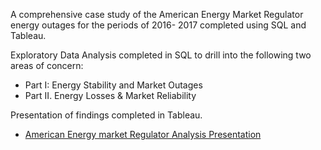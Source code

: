 A comprehensive case study of the American Energy Market Regulator energy outages for the periods of 2016- 2017 completed using SQL and Tableau. 

Exploratory Data Analysis completed in SQL to drill into the following two areas of concern:
  
- Part I: Energy Stability and Market Outages
- Part II. Energy Losses & Market Reliability

Presentation of findings completed in Tableau. 
- [American Energy market Regulator Analysis Presentation](https://public.tableau.com/app/profile/amy.leaver/viz/SQLCaseStudy_16982618956930/Story1)
